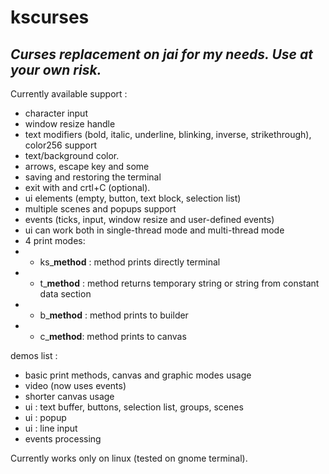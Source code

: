 # kscurses
## _Curses replacement on jai for my needs. Use at your own risk._

Currently available support :
- character input
- window resize handle
- text modifiers (bold, italic, underline, blinking, inverse, strikethrough), color256 support
- text/background color.
- arrows, escape key and some 
- saving and restoring the terminal
- exit with and crtl+C (optional).
- ui elements (empty, button, text block, selection list)
- multiple scenes and popups support
- events (ticks, input, window resize and user-defined events)
- ui can work both in single-thread mode and multi-thread mode
- 4 print modes:
- - ks_**method** : method prints directly terminal
- - t_**method** : method returns temporary string or string from constant data section
- - b_**method** : method prints to builder
- - c_**method**: method prints to canvas

demos list :
- basic print methods, canvas and graphic modes usage
- video (now uses events)
- shorter canvas usage
- ui : text buffer, buttons, selection list, groups, scenes
- ui : popup
- ui : line input
- events processing

Currently works only on linux (tested on gnome terminal).